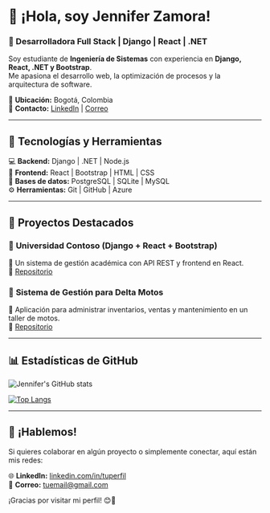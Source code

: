 # 👋 ¡Hola, soy Jennifer Zamora!  
### 🚀 Desarrolladora Full Stack | Django | React | .NET  

Soy estudiante de **Ingeniería de Sistemas** con experiencia en **Django, React, .NET y Bootstrap**.  
Me apasiona el desarrollo web, la optimización de procesos y la arquitectura de software.  

📍 **Ubicación:** Bogotá, Colombia  
📧 **Contacto:** [LinkedIn](https://www.linkedin.com/in/jenniferzamorait/) | [Correo](jennyzamora1703@gmail.com)  

---

## 🚀 Tecnologías y Herramientas  
💻 **Backend:** Django | .NET | Node.js  
🎨 **Frontend:** React | Bootstrap | HTML | CSS  
📡 **Bases de datos:** PostgreSQL | SQLite | MySQL  
⚙ **Herramientas:** Git | GitHub | Azure  

---

## 📌 Proyectos Destacados  

### 🔹 **Universidad Contoso** (Django + React + Bootstrap)  
📌 Un sistema de gestión académica con API REST y frontend en React.  
🔗 [Repositorio](https://github.com/jenny1703/universidad-contoso)  

### 🔹 **Sistema de Gestión para Delta Motos**  
📌 Aplicación para administrar inventarios, ventas y mantenimiento en un taller de motos.  
🔗 [Repositorio](https://github.com/jenny1703/delta-motos)  

---

## 📊 Estadísticas de GitHub  

![Jennifer's GitHub stats](https://github-readme-stats.vercel.app/api?username=jenny1703&show_icons=true&theme=radical)  

[![Top Langs](https://github-readme-stats.vercel.app/api/top-langs/?username=jenny1703&layout=compact&theme=radical)](https://github.com/jenny1703)  

---

## 💬 ¡Hablemos!  
Si quieres colaborar en algún proyecto o simplemente conectar, aquí están mis redes:  

🌐 **LinkedIn:** [linkedin.com/in/tuperfil](https://www.linkedin.com/in/jenniferzamorait/)  
📧 **Correo:** [tuemail@gmail.com](jennyzamora1703@gmail.com)  

¡Gracias por visitar mi perfil! 😊🚀  
